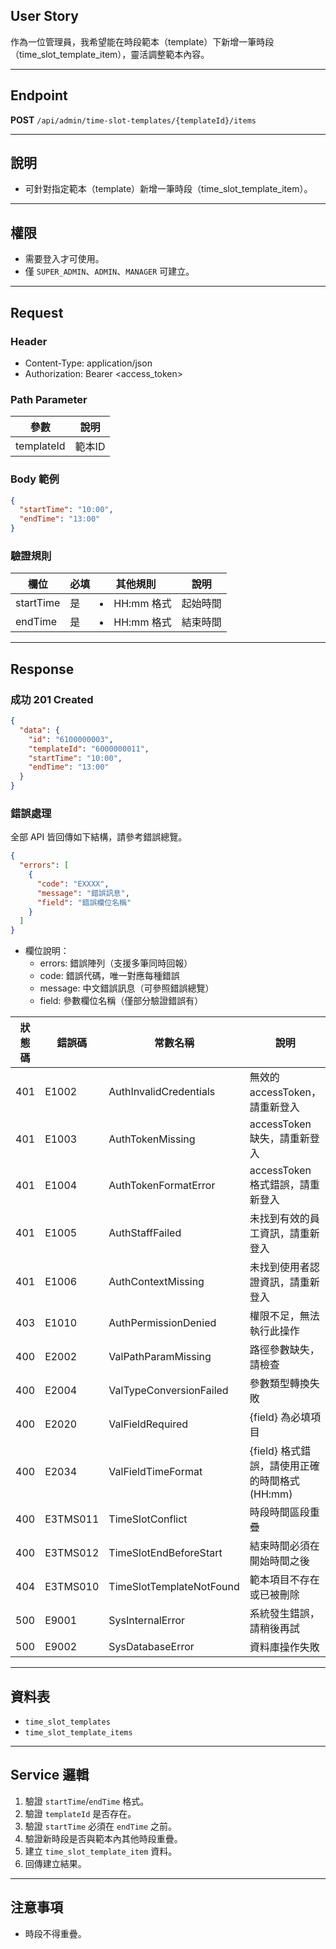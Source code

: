 ## User Story

作為一位管理員，我希望能在時段範本（template）下新增一筆時段（time_slot_template_item），靈活調整範本內容。

---

## Endpoint

**POST** `/api/admin/time-slot-templates/{templateId}/items`

---

## 說明

- 可針對指定範本（template）新增一筆時段（time_slot_template_item）。

---

## 權限

- 需要登入才可使用。
- 僅 `SUPER_ADMIN`、`ADMIN`、`MANAGER` 可建立。

---

## Request

### Header

- Content-Type: application/json
- Authorization: Bearer <access_token>

### Path Parameter

| 參數       | 說明   |
| ---------- | ------ |
| templateId | 範本ID |

### Body 範例

```json
{
  "startTime": "10:00",
  "endTime": "13:00"
}
```

### 驗證規則

| 欄位      | 必填 | 其他規則       | 說明     |
| --------- | ---- | -------------- | -------- |
| startTime | 是   | <li>HH:mm 格式 | 起始時間 |
| endTime   | 是   | <li>HH:mm 格式 | 結束時間 |

---

## Response

### 成功 201 Created

```json
{
  "data": {
    "id": "6100000003",
    "templateId": "6000000011",
    "startTime": "10:00",
    "endTime": "13:00"
  }
}
```

### 錯誤處理

全部 API 皆回傳如下結構，請參考錯誤總覽。

```json
{
  "errors": [
    {
      "code": "EXXXX",
      "message": "錯誤訊息",
      "field": "錯誤欄位名稱"
    }
  ]
}
```

- 欄位說明：
  - errors: 錯誤陣列（支援多筆同時回報）
  - code: 錯誤代碼，唯一對應每種錯誤
  - message: 中文錯誤訊息（可參照錯誤總覽）
  - field: 參數欄位名稱（僅部分驗證錯誤有）

| 狀態碼 | 錯誤碼   | 常數名稱                 | 說明                                           |
| ------ | -------- | ------------------------ | ---------------------------------------------- |
| 401    | E1002    | AuthInvalidCredentials   | 無效的 accessToken，請重新登入                 |
| 401    | E1003    | AuthTokenMissing         | accessToken 缺失，請重新登入                   |
| 401    | E1004    | AuthTokenFormatError     | accessToken 格式錯誤，請重新登入               |
| 401    | E1005    | AuthStaffFailed          | 未找到有效的員工資訊，請重新登入               |
| 401    | E1006    | AuthContextMissing       | 未找到使用者認證資訊，請重新登入               |
| 403    | E1010    | AuthPermissionDenied     | 權限不足，無法執行此操作                       |
| 400    | E2002    | ValPathParamMissing      | 路徑參數缺失，請檢查                           |
| 400    | E2004    | ValTypeConversionFailed  | 參數類型轉換失敗                               |
| 400    | E2020    | ValFieldRequired         | {field} 為必填項目                             |
| 400    | E2034    | ValFieldTimeFormat       | {field} 格式錯誤，請使用正確的時間格式 (HH:mm) |
| 400    | E3TMS011 | TimeSlotConflict         | 時段時間區段重疊                               |
| 400    | E3TMS012 | TimeSlotEndBeforeStart   | 結束時間必須在開始時間之後                     |
| 404    | E3TMS010 | TimeSlotTemplateNotFound | 範本項目不存在或已被刪除                       |
| 500    | E9001    | SysInternalError         | 系統發生錯誤，請稍後再試                       |
| 500    | E9002    | SysDatabaseError         | 資料庫操作失敗                                 |

---

## 資料表

- `time_slot_templates`
- `time_slot_template_items`

---

## Service 邏輯

1. 驗證 `startTime`/`endTime` 格式。
2. 驗證 `templateId` 是否存在。
3. 驗證 `startTime` 必須在 `endTime` 之前。
4. 驗證新時段是否與範本內其他時段重疊。
5. 建立 `time_slot_template_item` 資料。
6. 回傳建立結果。

---

## 注意事項

- 時段不得重疊。
